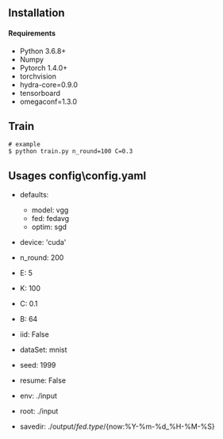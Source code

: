 

## Installation

#### Requirements
- Python 3.6.8+
- Numpy
- Pytorch 1.4.0+
- torchvision
- hydra-core=0.9.0
- tensorboard
- omegaconf=1.3.0


## Train
```shell
# example
$ python train.py n_round=100 C=0.3
```

## Usages config\config.yaml
- defaults:
    - model: vgg
    - fed: fedavg
    - optim: sgd

- device: 'cuda'

- n_round: 200
- E: 5
- K: 100
- C: 0.1
- B: 64
- iid: False
- dataSet: mnist
- seed: 1999
- resume: False
- env: ./input
- root: ./input
- savedir: ./output/${fed.type}/${now:%Y-%m-%d_%H-%M-%S}

